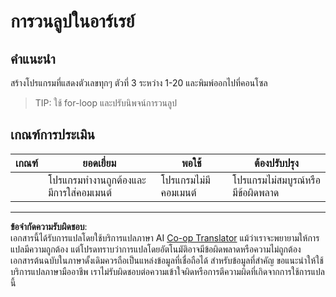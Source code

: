 <!--
CO_OP_TRANSLATOR_METADATA:
{
  "original_hash": "8b2381170bd0fd2870f5889bb8620f02",
  "translation_date": "2025-08-26T21:47:26+00:00",
  "source_file": "2-js-basics/4-arrays-loops/assignment.md",
  "language_code": "th"
}
-->
# การวนลูปในอาร์เรย์

## คำแนะนำ

สร้างโปรแกรมที่แสดงตัวเลขทุกๆ ตัวที่ 3 ระหว่าง 1-20 และพิมพ์ออกไปที่คอนโซล

> TIP: ใช้ for-loop และปรับนิพจน์การวนลูป

## เกณฑ์การประเมิน

| เกณฑ์ | ยอดเยี่ยม                              | พอใช้                  | ต้องปรับปรุง                     |
| ------ | -------------------------------------- | ---------------------- | --------------------------------- |
|        | โปรแกรมทำงานถูกต้องและมีการใส่คอมเมนต์ | โปรแกรมไม่มีคอมเมนต์  | โปรแกรมไม่สมบูรณ์หรือมีข้อผิดพลาด |

---

**ข้อจำกัดความรับผิดชอบ**:  
เอกสารนี้ได้รับการแปลโดยใช้บริการแปลภาษา AI [Co-op Translator](https://github.com/Azure/co-op-translator) แม้ว่าเราจะพยายามให้การแปลมีความถูกต้อง แต่โปรดทราบว่าการแปลโดยอัตโนมัติอาจมีข้อผิดพลาดหรือความไม่ถูกต้อง เอกสารต้นฉบับในภาษาดั้งเดิมควรถือเป็นแหล่งข้อมูลที่เชื่อถือได้ สำหรับข้อมูลที่สำคัญ ขอแนะนำให้ใช้บริการแปลภาษามืออาชีพ เราไม่รับผิดชอบต่อความเข้าใจผิดหรือการตีความผิดที่เกิดจากการใช้การแปลนี้